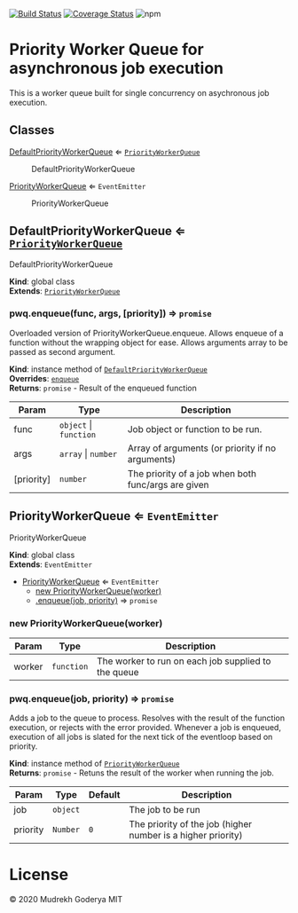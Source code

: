 [![Build Status](https://travis-ci.org/Mudrekh/priority-worker-queue.svg?branch=master)](https://travis-ci.org/Mudrekh/priority-worker-queue) [![Coverage Status](https://coveralls.io/repos/github/Mudrekh/priority-worker-queue/badge.svg?branch=master)](https://coveralls.io/github/Mudrekh/priority-worker-queue?branch=master) ![npm](https://img.shields.io/npm/v/priority-worker-queue)

# Priority Worker Queue for asynchronous job execution

This is a worker queue built for single concurrency on asychronous job execution.

## Classes

<dl>
<dt><a href="#DefaultPriorityWorkerQueue">DefaultPriorityWorkerQueue</a> ⇐ <code><a href="#PriorityWorkerQueue">PriorityWorkerQueue</a></code></dt>
<dd><p>DefaultPriorityWorkerQueue</p>
</dd>
<dt><a href="#PriorityWorkerQueue">PriorityWorkerQueue</a> ⇐ <code>EventEmitter</code></dt>
<dd><p>PriorityWorkerQueue</p>
</dd>
</dl>

<a name="DefaultPriorityWorkerQueue"></a>

## DefaultPriorityWorkerQueue ⇐ [<code>PriorityWorkerQueue</code>](#PriorityWorkerQueue)
DefaultPriorityWorkerQueue

**Kind**: global class  
**Extends**: [<code>PriorityWorkerQueue</code>](#PriorityWorkerQueue)  
<a name="DefaultPriorityWorkerQueue+enqueue"></a>

### pwq.enqueue(func, args, [priority]) ⇒ <code>promise</code>
Overloaded version of PriorityWorkerQueue.enqueue. Allows enqueue of a function without the wrapping object for
ease. Allows arguments array to be passed as second argument.

**Kind**: instance method of [<code>DefaultPriorityWorkerQueue</code>](#DefaultPriorityWorkerQueue)  
**Overrides**: [<code>enqueue</code>](#PriorityWorkerQueue+enqueue)  
**Returns**: <code>promise</code> - Result of the enqueued function  

| Param | Type | Description |
| --- | --- | --- |
| func | <code>object</code> \| <code>function</code> | Job object or function to be run. |
| args | <code>array</code> \| <code>number</code> | Array of arguments (or priority if no arguments) |
| [priority] | <code>number</code> | The priority of a job when both func/args are given |

<a name="PriorityWorkerQueue"></a>

## PriorityWorkerQueue ⇐ <code>EventEmitter</code>
PriorityWorkerQueue

**Kind**: global class  
**Extends**: <code>EventEmitter</code>  

* [PriorityWorkerQueue](#PriorityWorkerQueue) ⇐ <code>EventEmitter</code>
    * [new PriorityWorkerQueue(worker)](#new_PriorityWorkerQueue_new)
    * [.enqueue(job, priority)](#PriorityWorkerQueue+enqueue) ⇒ <code>promise</code>

<a name="new_PriorityWorkerQueue_new"></a>

### new PriorityWorkerQueue(worker)

| Param | Type | Description |
| --- | --- | --- |
| worker | <code>function</code> | The worker to run on each job supplied to the queue |

<a name="PriorityWorkerQueue+enqueue"></a>

### pwq.enqueue(job, priority) ⇒ <code>promise</code>
Adds a job to the queue to process. Resolves with the result of the function execution, or rejects with the error
provided. Whenever a job is enqueued, execution of all jobs is slated for the next tick of the eventloop based on
priority.

**Kind**: instance method of [<code>PriorityWorkerQueue</code>](#PriorityWorkerQueue)  
**Returns**: <code>promise</code> - Retuns the result of the worker when running the job.  

| Param | Type | Default | Description |
| --- | --- | --- | --- |
| job | <code>object</code> |  | The job to be run |
| priority | <code>Number</code> | <code>0</code> | The priority of the job (higher number is a higher priority) |


# License

&copy; 2020 Mudrekh Goderya MIT
